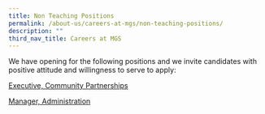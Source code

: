 ```yaml
---
title: Non Teaching Positions
permalink: /about-us/careers-at-mgs/non-teaching-positions/
description: ""
third_nav_title: Careers at MGS
---
```

We have opening for the following positions and we invite candidates with positive attitude and willingness to serve to apply:

[Executive, Community Partnerships](https://www.jobstreet.com.sg/en/job/executive-community-partnerships-10108712?jobId=jobstreet-sg-job-10108712&sectionRank=1&token=0~167e3819-3004-40c1-a3a3-22cc87bd4f60&fr=SRP%20View%20In%20New%20Tab)  
  
[Manager, Administration](https://www.jobstreet.com.sg/en/job/manager-administration-10108732?jobId=jobstreet-sg-job-10108732&sectionRank=2&token=0~167e3819-3004-40c1-a3a3-22cc87bd4f60&fr=SRP%20View%20In%20New%20Tab)